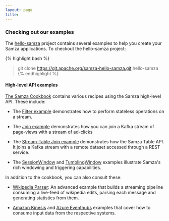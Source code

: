 ```yaml
---
layout: page
title:
---
```

<!--
   Licensed to the Apache Software Foundation (ASF) under one or more
   contributor license agreements.  See the NOTICE file distributed with
   this work for additional information regarding copyright ownership.
   The ASF licenses this file to You under the Apache License, Version 2.0
   (the "License"); you may not use this file except in compliance with
   the License.  You may obtain a copy of the License at

       http://www.apache.org/licenses/LICENSE-2.0

   Unless required by applicable law or agreed to in writing, software
   distributed under the License is distributed on an "AS IS" BASIS,
   WITHOUT WARRANTIES OR CONDITIONS OF ANY KIND, either express or implied.
   See the License for the specific language governing permissions and
   limitations under the License.
-->


### Checking out our examples

The [hello-samza](https://github.com/apache/samza-hello-samza) project contains several examples to help you create your Samza applications. To checkout the hello-samza project:

{% highlight bash %}
> git clone https://git.apache.org/samza-hello-samza.git hello-samza
{% endhighlight %}

#### High-level API examples
[The Samza Cookbook](https://github.com/apache/samza-hello-samza/tree/master/src/main/java/samza/examples/cookbook) contains various recipes using the Samza high-level API.
These include:

- The [Filter example](https://github.com/apache/samza-hello-samza/blob/latest/src/main/java/samza/examples/cookbook/FilterExample.java) demonstrates how to perform stateless operations on a stream. 

- The [Join example](https://github.com/apache/samza-hello-samza/blob/latest/src/main/java/samza/examples/cookbook/JoinExample.java]) demonstrates how you can join a Kafka stream of page-views with a stream of ad-clicks

- The [Stream-Table Join example](https://github.com/apache/samza-hello-samza/blob/latest/src/main/java/samza/examples/cookbook/RemoteTableJoinExample.java) demonstrates how the Samza Table API. It joins a Kafka stream with a remote dataset accessed through a REST service.

- The [SessionWindow](https://github.com/apache/samza-hello-samza/blob/latest/src/main/java/samza/examples/cookbook/SessionWindowExample.java) and [TumblingWindow](https://github.com/apache/samza-hello-samza/blob/latest/src/main/java/samza/examples/cookbook/TumblingWindowExample.java) examples illustrate Samza's rich windowing and triggering capabilities.


In addition to the cookbook, you can also consult these:

- [Wikipedia Parser](https://github.com/apache/samza-hello-samza/tree/master/src/main/java/samza/examples/wikipedia): An advanced example that builds a streaming pipeline consuming a live-feed of wikipedia edits, parsing each message and generating statistics from them.


- [Amazon Kinesis](https://github.com/apache/samza-hello-samza/tree/master/src/main/java/samza/examples/kinesis) and [Azure Eventhubs](https://github.com/apache/samza-hello-samza/tree/latest/src/main/java/samza/examples/azure) examples that cover how to consume input data from the respective systems.